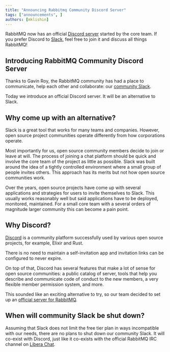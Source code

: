 ```yaml
---
title: "Announcing Rabbitmq Community Discord Server"
tags: ["announcements", ]
authors: [mklishin]
---
```


RabbitMQ now has an official [Discord server](https://www.rabbitmq.com/discord) started by the core team.
If you prefer Discord to [Slack](https://www.rabbitmq.com/slack), feel free to join it and discuss all things RabbitMQ!

<!-- truncate -->

## Introducing RabbitMQ Community Discord Server

Thanks to Gavin Roy, the RabbitMQ community has had a place to communicate, help each other and collaborate:
our [community Slack](https://www.rabbitmq.com/slack).

Today we introduce an official Discord server. It will be an alternative to Slack.

## Why come up with an alternative?

Slack is a great tool that works for many teams and companies. However, open source project communities
operate differently from how corporations operate.

Most importantly for us, open source community members
decide to join or leave at will. The process of joining a chat platform should be quick
and involve the core team of the project as little as possible.
Slack was built around the idea of a tightly controlled environment where a small group of people invites others.
This approach has its merits but not how open source communities work.

Over the years, open source projects have come up with several applications and strategies for
users to invite themselves to Slack. This usually works reasonably well but said applications have
to be deployed, monitored, maintained. For a small core team with a several orders of magnitude larger
community this can become a pain point.

## Why Discord?

[Discord](https://discord.com/) is a community platform successfully used by various open source projects,
for example, Elixir and Rust.

There is no need to maintain a self-invitation app and invitation links can be configured to never expire.

On top of that, Discord has several features that make a lot of sense for open source communities:
a public catalog of server, tools that help you describe and communicate code of conduct to the new members,
a very flexible member permission system, and more.

This sounded like an exciting alternative to try, so our team decided to set up an [official server for RabbitMQ](https://www.rabbitmq.com/discord).

## When will community Slack be shut down?

Assuming that Slack does not limit the free tier plan in ways incompatible with our needs,
there are no plans to shut down our community Slack.
It will co-exist with Discord, just like it co-exists with the official RabbitMQ IRC channel on [Libera Chat](https://libera.chat/).
